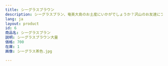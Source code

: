 ```yaml
---
title: シーグラスブラウン
description: シーグラスブラン、奄美大島のお土産にいかがでしょうか？沢山のお友達にプレゼントすれば、喜ばれること間違いなし！
lang: ja
layout: product
id: 6
商品名: シーグラスブラン
説明: シーグラスブラウン大量
価格: 700
在庫: 1
画像: シーグラス茶色.jpg

---
```

